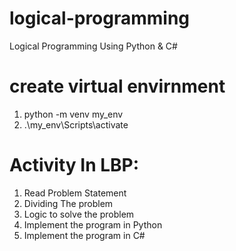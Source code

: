 # logical-programming
Logical Programming Using Python &amp; C#


# create virtual envirnment
1. python -m venv my_env
2. .\my_env\Scripts\activate


# Activity In LBP:
1) Read Problem Statement
2) Dividing The problem
3) Logic to solve the problem
4) Implement the program in Python
5) Implement the program in C#
